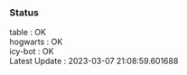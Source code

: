 ### Status


table : OK  
hogwarts : OK  
icy-bot : OK  
Latest Update : 2023-03-07 21:08:59.601688
